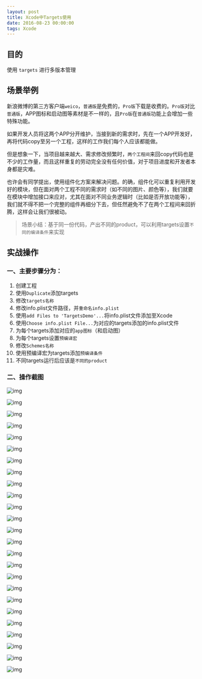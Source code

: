 ```yaml
---
layout: post
title: Xcode中Targets使用
date: 2016-08-23 00:00:00
tags: Xcode
---
```


## 目的

使用 `targets` 进行多版本管理

## 场景举例

新浪微博的第三方客户端`weico`，`普通版`是免费的，`Pro版`下载是收费的。`Pro版`对比`普通版`，APP图标和启动图等素材是不一样的，且`Pro版`在`普通版`功能上会增加一些特殊功能。

如果开发人员将这两个APP分开维护，当接到新的需求时，先在一个APP开发好，再将代码copy至另一个工程，这样的工作我们每个人应该都能做。

但是想象一下，当项目越来越大、需求修改频繁时，`两个工程间`来回copy代码也是不少的工作量，而且这样重复的劳动完全没有任何价值，对于项目进度和开发者本身都是灾难。

也许会有同学提出，使用组件化方案来解决问题。的确，组件化可以重复利用开发好的模块，但在面对两个工程不同的需求时（如不同的图片、颜色等），我们就要在模块中增加接口来应对，尤其在面对不同业务逻辑时（比如是否开放功能等），我们就不得不把一个完整的组件再细分下去，但任然避免不了在两个工程间来回折腾，这样会让我们很被动。

> 场景小结：基于同一份代码，产出不同的product，可以利用targets设置`不同的编译条件`来实现

## 实战操作

### 一、主要步骤分为：

1. 创建工程
2. 使用`Duplicate`添加targets
3. 修改`targets名称`
4. 修改info.plist文件路径，并`重命名info.plist`
5. 使用`add Files to 'TargetsDemo'...`将info.plist文件添加至Xcode
6. 使用`Choose info.plist File...`为对应的targets添加的info.plist文件
7. 为每个targets添加对应的`app图标`（和启动图）
8. 为每个targets设置`预编译宏`
9. 修改`Schemes名称`
10. 使用预编译宏为targets添加`预编译条件`
11. 不同targets运行后应该是`不同的product`

### 二、操作截图

![img](/assets/images/2016/Xcode中Targets使用-1.png)

![img](/assets/images/2016/Xcode中Targets使用-2.png)

![img](/assets/images/2016/Xcode中Targets使用-3.png)

![img](/assets/images/2016/Xcode中Targets使用-4.png)

![img](/assets/images/2016/Xcode中Targets使用-5.png)

![img](/assets/images/2016/Xcode中Targets使用-6.png)

![img](/assets/images/2016/Xcode中Targets使用-7.png)

![img](/assets/images/2016/Xcode中Targets使用-8.png)

![img](/assets/images/2016/Xcode中Targets使用-9.png)

![img](/assets/images/2016/Xcode中Targets使用-10.png)

![img](/assets/images/2016/Xcode中Targets使用-11.png)

![img](/assets/images/2016/Xcode中Targets使用-12.png)

![img](/assets/images/2016/Xcode中Targets使用-13.png)

![img](/assets/images/2016/Xcode中Targets使用-14.png)

![img](/assets/images/2016/Xcode中Targets使用-15.png)

![img](/assets/images/2016/Xcode中Targets使用-16.png)

![img](/assets/images/2016/Xcode中Targets使用-17.png)

![img](/assets/images/2016/Xcode中Targets使用-8.png)

![img](/assets/images/2016/Xcode中Targets使用-9.png)

![img](/assets/images/2016/Xcode中Targets使用-20.png)

![img](/assets/images/2016/Xcode中Targets使用-21.png)

![img](/assets/images/2016/Xcode中Targets使用-22.png)

![img](/assets/images/2016/Xcode中Targets使用-23.png)

![img](/assets/images/2016/Xcode中Targets使用-24.png)

![img](/assets/images/2016/Xcode中Targets使用-25.png)


